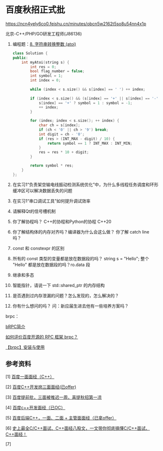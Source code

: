 # 百度秋招正式批

https://ncn4yely6co0.feishu.cn/minutes/obcn5w2162t5so8u54nn4x1p

北京-C++/PHP/GO研发工程师(J86136)

1.   编程题：[8. 字符串转换整数 (atoi)](https://leetcode.cn/problems/string-to-integer-atoi/)
     ```cpp
     class Solution {
     public:
         int myAtoi(string s) {
             int res = 0;
             bool flag_number = false;
             int symbol = 1;
             int index = 0;
             
             while (index < s.size() && s[index] == ' ') ++ index;
             
             if (index < s.size() && (s[index] == '+' || s[index] == '-')) {
                 s[index] == '+' ? symbol = 1 : symbol = -1;
                 ++ index;
             }
     
             for (index; index < s.size(); ++ index) {
                 char ch = s[index];
                 if (ch < '0' || ch > '9') break;
                 int digit = ch - '0';
                 if (res > (INT_MAX - digit) / 10) {
                     return symbol == 1 ? INT_MAX : INT_MIN;
                 }
                 res = res * 10 + digit;
             }
     
             return symbol * res;
         }
     };
     ```

     

2.   在实习1“负责架空输电线振动检测系统优化”中，为什么多线程任务调度和环形缓冲区可以解决数据丢失的问题

3.   在实习1“串口调试工具”如何提升调试效率

4.   请解释Qt的信号槽机制

5.   你了解协程吗？
     C++的协程和Python的协程
     C++20

6.   你了解结构体的内存对齐吗？编译器为什么会这么做？
     你了解 catch line 吗？

7.   const 和 constexpr 的区别

8.   所有的 const 类型的变量都是放在数据段的吗？
     string s = "Hello"; 整个 "Hello" 都是放在数据段的吗？ro.data 段

9.   继承和多态

10.   智能指针，请说一下 std::shared_ptr 的内存结构

11.   是否遇到过内存泄漏的问题？怎么发现的，怎么解决的？

12.   你有什么想问的吗？
      问：新应届生进去他有一些培养方案吗？



brpc：

[bRPC简介](https://brpc.apache.org/zh/docs/overview/)

[如何评价百度开源的 RPC 框架 brpc？](https://www.zhihu.com/question/65370268)

[【brpc】安装与使用](https://blog.csdn.net/fight_p/article/details/147260222)



## 参考资料

[1] [百度一面面经（C++）](https://blog.csdn.net/qq_29426201/article/details/147271710)

[2] [百度C++开发岗三面面经(已offer)](https://www.nowcoder.com/discuss/353155780922777600)

[3] [百度提前批，三面被推迟一周，喜提秋招第一凉](https://zhuanlan.zhihu.com/p/1935627993805463760)

[4] [百度c++开发面经（已OC）](https://www.nowcoder.com/feed/main/detail/1f237804872148f38fbcb8f6fae03ad9?sourceSSR=dynamic)

[5] [百度后端C++，一面、二面 + 主管面面经（已拿offer）](https://blog.csdn.net/weixin_55305220/article/details/121121416)

[6] [史上最全C/C++面试、C++面经八股文，一文带你彻底搞懂C/C++面试、C++面经！](https://blog.csdn.net/songbijian/article/details/132507421)

[7] 